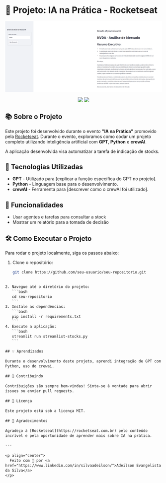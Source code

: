 # 🚀 Projeto: IA na Prática - Rocketseat

![imagem do projeto rodando](https://github.com/AdeilsonESilva/stocks-agent-crewai/blob/main/image.png?raw=true)

<p align="center">
  <img src="https://img.shields.io/badge/status-Em%20Desenvolvimento-yellow">
  <img src="https://img.shields.io/badge/tecnologias-GPT%20|%20Python%20|%20crewAI-blue">
</p>

## 📚 Sobre o Projeto

Este projeto foi desenvolvido durante o evento **"IA na Prática"** promovido pela [Rocketseat](https://rocketseat.com.br). Durante o evento, exploramos como codar um projeto completo utilizando inteligência artificial com **GPT**, **Python** e **crewAI**.

A aplicação desenvolvida visa automatizar a tarefa de indicação de stocks.

## 🔧 Tecnologias Utilizadas

- **GPT** - Utilizado para [explicar a função específica do GPT no projeto].
- **Python** - Linguagem base para o desenvolvimento.
- **crewAI** - Ferramenta para [descrever como o crewAI foi utilizado].

## 🚀 Funcionalidades

- Usar agentes e tarefas para consultar a stock
- Mostrar um relatório para a tomada de decisão

## 🛠 Como Executar o Projeto

Para rodar o projeto localmente, siga os passos abaixo:

1. Clone o repositório:
   ```bash
   git clone https://github.com/seu-usuario/seu-repositorio.git
   ```

````

2. Navegue até o diretório do projeto:
   ```bash
   cd seu-repositorio
   ```
3. Instale as dependências:
   ```bash
   pip install -r requirements.txt
   ```
4. Execute a aplicação:
   ```bash
   streamlit run streamlist-stocks.py
   ```

## 💡 Aprendizados

Durante o desenvolvimento deste projeto, aprendi integração de GPT com Python, uso do crewai.

## 🤝 Contribuindo

Contribuições são sempre bem-vindas! Sinta-se à vontade para abrir issues ou enviar pull requests.

## 📄 Licença

Este projeto está sob a licença MIT.

## 🙌 Agradecimentos

Agradeço à [Rocketseat](https://rocketseat.com.br) pelo conteúdo incrível e pela oportunidade de aprender mais sobre IA na prática.

---

<p align="center">
  Feito com 💜 por <a href="https://www.linkedin.com/in/silvaadeilson/">Adeilson Evangelista da Silva</a>
</p>
````
